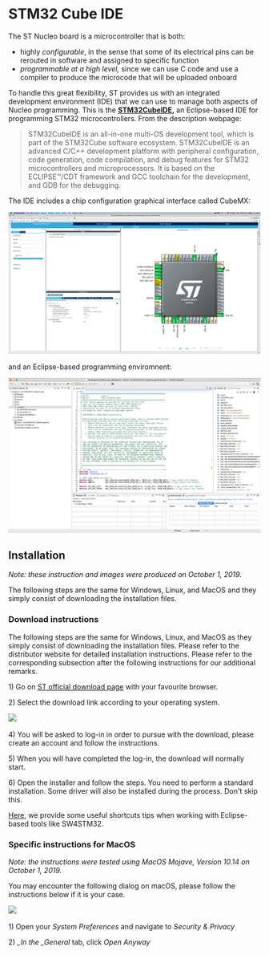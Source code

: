 # STM32 Cube IDE

The ST Nucleo board is a microcontroller that is both:

* highly _configurable_, in the sense that some of its electrical pins can be rerouted in software and assigned to specific function
* _programmable at a high level,_ since we can use C code and use a compiler to produce the microcode that will be uploaded onboard

To handle this great flexibility, ST provides us with an integrated development environment \(IDE\) that we can use to manage both aspects of Nucleo programming. This is the [**STM32CubeIDE**](https://www.st.com/en/development-tools/stm32cubeide.html)**,** an Eclipse-based IDE for programming STM32 microcontrollers. From the description webpage:

> STM32CubeIDE is an all-in-one multi-OS development tool, which is part of the STM32Cube software ecosystem. STM32CubeIDE is an advanced C/C++ development platform with peripheral configuration, code generation, code compilation, and debug features for STM32 microcontrollers and microprocessors. It is based on the ECLIPSE™/CDT framework and GCC toolchain for the development, and GDB for the debugging.

The IDE includes a chip configuration graphical interface called CubeMX:

![](../../.gitbook/assets/screenshot-2019-09-25-at-17.51.49-1-1.png)

and an Eclipse-based programming enviromnent:

![Figure: Screenshot of STM32CubeIDE.](../../.gitbook/assets/screenshot-2019-09-25-at-12.18.18-1.png)

## Installation

_Note: these instruction and images were produced on October 1, 2019._

The following steps are the same for Windows, Linux, and MacOS and they simply consist of downloading the installation files.

### Download instructions

The following steps are the same for Windows, Linux, and MacOS as they simply consist of downloading the installation files. Please refer to the distributor website for detailed installation instructions. Please refer to the corresponding subsection after the following instructions for our additional remarks.

1\) Go on [ST official download page](https://www.st.com/en/development-tools/stm32cubeide.html) with your favourite browser.

2\) Select the download link according to your operating system.

![](../../.gitbook/assets/screenshot-2019-09-25-at-12.14.38-2-1.png)

4\) You will be asked to log-in in order to pursue with the download, please create an account and follow the instructions.

5\) When you will have completed the log-in, the download will normally start.

6\) Open the installer and follow the steps. You need to perform a standard installation. Some driver will also be installed during the process. Don't skip this.

[Here](tips.md), we provide some useful shortcuts tips when working with Eclipse-based tools like SW4STM32.

### Specific instructions for MacOS

_Note: the instructions were tested using MacOS Mojave, Version 10.14 on October 1, 2019._

You may encounter the following dialog on macOS, please follow the instructions below if it is your case.

![](../../.gitbook/assets/screenshot-2019-09-25-at-17.06.48-1.png)

1\) Open your _System Preferences_ and navigate to _Security & Privacy_

2\) _\_In the \_General_ tab, click _Open Anyway_

